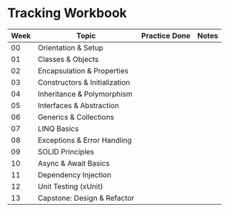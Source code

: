 # Tracking Workbook

| Week | Topic | Practice Done | Notes |
|------|-------|----------------|-------|
| 00 | Orientation & Setup |  |  |
| 01 | Classes & Objects |  |  |
| 02 | Encapsulation & Properties |  |  |
| 03 | Constructors & Initialization |  |  |
| 04 | Inheritance & Polymorphism |  |  |
| 05 | Interfaces & Abstraction |  |  |
| 06 | Generics & Collections |  |  |
| 07 | LINQ Basics |  |  |
| 08 | Exceptions & Error Handling |  |  |
| 09 | SOLID Principles |  |  |
| 10 | Async & Await Basics |  |  |
| 11 | Dependency Injection |  |  |
| 12 | Unit Testing (xUnit) |  |  |
| 13 | Capstone: Design & Refactor |  |  |
